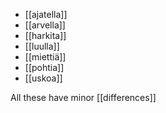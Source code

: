 - [[ajatella]]
- [[arvella]]
- [[harkita]]
- [[luulla]]
- [[miettiä]]
- [[pohtia]]
- [[uskoa]]

All these have minor [[differences]]